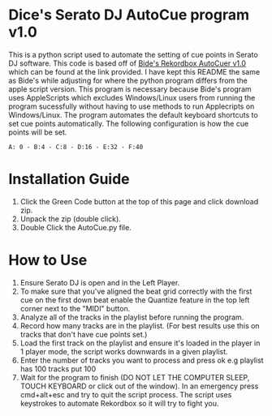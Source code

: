 # Dice's Serato DJ AutoCue program v1.0
This is a python script used to automate the setting of cue points in Serato DJ software. This code is based off of [Bide's Rekordbox AutoCuer v1.0](https://github.com/Bide-UK/Bides-Rekordbox-AutoCuer?tab=readme-ov-file#bides-rekordbox-autocuer-v10-) 
which can be found at the link provided. I have kept this README the same as Bide's while adjusting for where the python program differs from the apple script version. This program is necessary because Bide's program uses AppleScripts which excludes Windows/Linux users from running 
the program sucessfully without having to use methods to run Applecripts on Windows/Linux.
The program automates the default keyboard shortcuts to set cue points automatically. The following configuration is how the cue points will be set.

```
A: 0 - B:4 - C:8 - D:16 - E:32 - F:40
```
# Installation Guide
1. Click the Green Code button at the top of this page and click download zip.
2. Unpack the zip (double click).
3. Double Click the AutoCue.py file.

# How to Use
1. Ensure Serato DJ is open and in the Left Player.
2. To make sure that you've aligned the beat grid correctly with the first cue on the first down beat enable the Quantize feature in the top left corner next to the "MIDI" button.
3. Analyze all of the tracks in the playlist before running the program.
4. Record how many tracks are in the playlist. (For best results use this on tracks that don't have cue points set.)
5. Load the first track on the playlist and ensure it's loaded in the player in 1 player mode, the script works downwards in a given playlist.
6. Enter the number of tracks you want to process and press ok e.g playlist has 100 tracks put 100
7. Wait for the program to finish (DO NOT LET THE COMPUTER SLEEP, TOUCH KEYBOARD or click out of the window).
In an emergency press cmd+alt+esc and try to quit the script process. The script uses keystrokes to automate Rekordbox so it will try to fight you.
